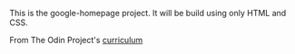 This is the google-homepage project. It will be build using only HTML and CSS.

From The Odin Project's [curriculum](http://www.theodinproject.com/web-development-101/html-css)